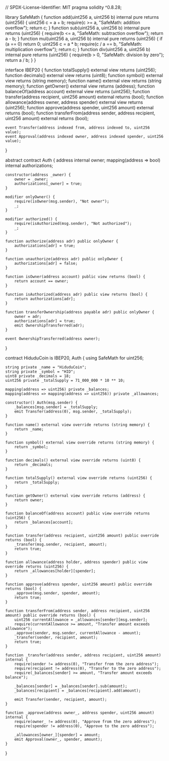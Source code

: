 // SPDX-License-Identifier: MIT
pragma solidity ^0.8.28;

library SafeMath {
    function add(uint256 a, uint256 b) internal pure returns (uint256) {
        uint256 c = a + b;
        require(c >= a, "SafeMath: addition overflow");
        return c;
    }
    function sub(uint256 a, uint256 b) internal pure returns (uint256) {
        require(b <= a, "SafeMath: subtraction overflow");
        return a - b;
    }
    function mul(uint256 a, uint256 b) internal pure returns (uint256) {
        if (a == 0) return 0;
        uint256 c = a * b;
        require(c / a == b, "SafeMath: multiplication overflow");
        return c;
    }
    function div(uint256 a, uint256 b) internal pure returns (uint256) {
        require(b > 0, "SafeMath: division by zero");
        return a / b;
    }
}

interface IBEP20 {
    function totalSupply() external view returns (uint256);
    function decimals() external view returns (uint8);
    function symbol() external view returns (string memory);
    function name() external view returns (string memory);
    function getOwner() external view returns (address);
    function balanceOf(address account) external view returns (uint256);
    function transfer(address recipient, uint256 amount) external returns (bool);
    function allowance(address owner, address spender) external view returns (uint256);
    function approve(address spender, uint256 amount) external returns (bool);
    function transferFrom(address sender, address recipient, uint256 amount) external returns (bool);

    event Transfer(address indexed from, address indexed to, uint256 value);
    event Approval(address indexed owner, address indexed spender, uint256 value);
}

abstract contract Auth {
    address internal owner;
    mapping(address => bool) internal authorizations;

    constructor(address _owner) {
        owner = _owner;
        authorizations[_owner] = true;
    }

    modifier onlyOwner() {
        require(isOwner(msg.sender), "Not owner");
        _;
    }

    modifier authorized() {
        require(isAuthorized(msg.sender), "Not authorized");
        _;
    }

    function authorize(address adr) public onlyOwner {
        authorizations[adr] = true;
    }

    function unauthorize(address adr) public onlyOwner {
        authorizations[adr] = false;
    }

    function isOwner(address account) public view returns (bool) {
        return account == owner;
    }

    function isAuthorized(address adr) public view returns (bool) {
        return authorizations[adr];
    }

    function transferOwnership(address payable adr) public onlyOwner {
        owner = adr;
        authorizations[adr] = true;
        emit OwnershipTransferred(adr);
    }

    event OwnershipTransferred(address owner);
}

contract HiduduCoin is IBEP20, Auth {
    using SafeMath for uint256;

    string private _name = "HiduduCoin";
    string private _symbol = "HID";
    uint8 private _decimals = 18;
    uint256 private _totalSupply = 71_000_000 * 10 ** 10;

    mapping(address => uint256) private _balances;
    mapping(address => mapping(address => uint256)) private _allowances;

    constructor() Auth(msg.sender) {
        _balances[msg.sender] = _totalSupply;
        emit Transfer(address(0), msg.sender, _totalSupply);
    }

    function name() external view override returns (string memory) {
        return _name;
    }

    function symbol() external view override returns (string memory) {
        return _symbol;
    }

    function decimals() external view override returns (uint8) {
        return _decimals;
    }

    function totalSupply() external view override returns (uint256) {
        return _totalSupply;
    }

    function getOwner() external view override returns (address) {
        return owner;
    }

    function balanceOf(address account) public view override returns (uint256) {
        return _balances[account];
    }

    function transfer(address recipient, uint256 amount) public override returns (bool) {
        _transfer(msg.sender, recipient, amount);
        return true;
    }

    function allowance(address holder, address spender) public view override returns (uint256) {
        return _allowances[holder][spender];
    }

    function approve(address spender, uint256 amount) public override returns (bool) {
        _approve(msg.sender, spender, amount);
        return true;
    }

    function transferFrom(address sender, address recipient, uint256 amount) public override returns (bool) {
        uint256 currentAllowance = _allowances[sender][msg.sender];
        require(currentAllowance >= amount, "Transfer amount exceeds allowance");
        _approve(sender, msg.sender, currentAllowance - amount);
        _transfer(sender, recipient, amount);
        return true;
    }

    function _transfer(address sender, address recipient, uint256 amount) internal {
        require(sender != address(0), "Transfer from the zero address");
        require(recipient != address(0), "Transfer to the zero address");
        require(_balances[sender] >= amount, "Transfer amount exceeds balance");

        _balances[sender] = _balances[sender].sub(amount);
        _balances[recipient] = _balances[recipient].add(amount);

        emit Transfer(sender, recipient, amount);
    }

    function _approve(address owner_, address spender, uint256 amount) internal {
        require(owner_ != address(0), "Approve from the zero address");
        require(spender != address(0), "Approve to the zero address");

        _allowances[owner_][spender] = amount;
        emit Approval(owner_, spender, amount);
    }
}